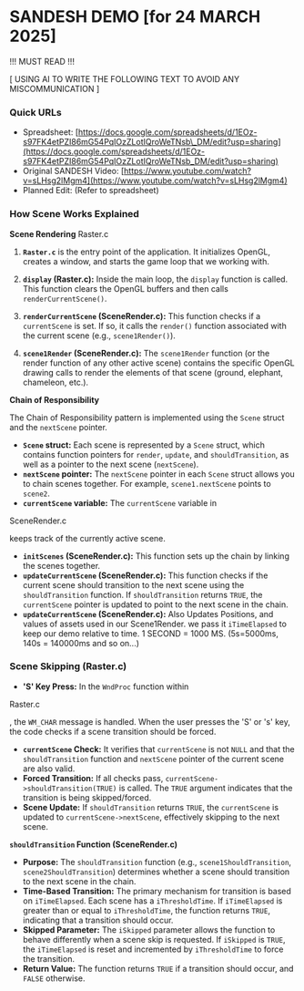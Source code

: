 # SANDESH DEMO [for 24 MARCH 2025]

!!! MUST READ !!!

[ USING AI TO WRITE THE FOLLOWING TEXT TO AVOID ANY MISCOMMUNICATION ]
### Quick URLs

*   Spreadsheet: [https://docs.google.com/spreadsheets/d/1EOz-s97FK4etPZI86mG54PqIOzZLotIQroWeTNsb\_DM/edit?usp=sharing](https://docs.google.com/spreadsheets/d/1EOz-s97FK4etPZI86mG54PqIOzZLotIQroWeTNsb_DM/edit?usp=sharing)
*   Original SANDESH Video: [https://www.youtube.com/watch?v=sLHsg2lMgm4](https://www.youtube.com/watch?v=sLHsg2lMgm4)
*   Planned Edit: (Refer to spreadsheet)


### How Scene Works Explained
**Scene Rendering**
Raster.c

 1. **`Raster.c`** is the entry point of the application. It initializes OpenGL, creates a window, and starts the game loop that we working with.
 
2.  **`display` (Raster.c):** Inside the main loop, the `display` function is called. This function clears the OpenGL buffers and then calls `renderCurrentScene()`.
3.  **`renderCurrentScene` (SceneRender.c):** This function checks if a `currentScene` is set. If so, it calls the `render()` function associated with the current scene (e.g., `scene1Render()`).
4.  **`scene1Render` (SceneRender.c):** The `scene1Render` function (or the render function of any other active scene) contains the specific OpenGL drawing calls to render the elements of that scene (ground, elephant, chameleon, etc.).

**Chain of Responsibility**

The Chain of Responsibility pattern is implemented using the `Scene` struct and the `nextScene` pointer.

*   **`Scene` struct:** Each scene is represented by a `Scene` struct, which contains function pointers for `render`, `update`, and `shouldTransition`, as well as a pointer to the next scene (`nextScene`).
*   **`nextScene` pointer:** The `nextScene` pointer in each `Scene` struct allows you to chain scenes together. For example, `scene1.nextScene` points to `scene2`.
*   **`currentScene` variable:** The `currentScene` variable in 

SceneRender.c

 keeps track of the currently active scene.
*   **`initScenes` (SceneRender.c):** This function sets up the chain by linking the scenes together.
*   **`updateCurrentScene` (SceneRender.c):** This function checks if the current scene should transition to the next scene using the `shouldTransition` function. If `shouldTransition` returns `TRUE`, the `currentScene` pointer is updated to point to the next scene in the chain.
*   **`updateCurrentScene` (SceneRender.c):** Also Updates Positions, and values of assets used in our Scene1Render. we pass it `iTimeElapsed` to keep our demo relative to time. 
1 SECOND = 1000 MS. (5s=5000ms, 140s = 140000ms and so on...)

### Scene Skipping (Raster.c)

*   **'S' Key Press:** In the `WndProc` function within 

Raster.c

, the `WM_CHAR` message is handled. When the user presses the 'S' or 's' key, the code checks if a scene transition should be forced.
*   **`currentScene` Check:** It verifies that `currentScene` is not `NULL` and that the `shouldTransition` function and `nextScene` pointer of the current scene are also valid.
*   **Forced Transition:** If all checks pass, `currentScene->shouldTransition(TRUE)` is called. The `TRUE` argument indicates that the transition is being skipped/forced.
*   **Scene Update:** If `shouldTransition` returns `TRUE`, the `currentScene` is updated to `currentScene->nextScene`, effectively skipping to the next scene.

**`shouldTransition` Function (SceneRender.c)**

*   **Purpose:** The `shouldTransition` function (e.g., `scene1ShouldTransition`, `scene2ShouldTransition`) determines whether a scene should transition to the next scene in the chain.
*   **Time-Based Transition:** The primary mechanism for transition is based on `iTimeElapsed`. Each scene has a `iThresholdTime`. If `iTimeElapsed` is greater than or equal to `iThresholdTime`, the function returns `TRUE`, indicating that a transition should occur.
*   **Skipped Parameter:** The `iSkipped` parameter allows the function to behave differently when a scene skip is requested. If `iSkipped` is `TRUE`, the `iTimeElapsed` is reset and incremented by `iThresholdTime` to force the transition.
*   **Return Value:** The function returns `TRUE` if a transition should occur, and `FALSE` otherwise.
